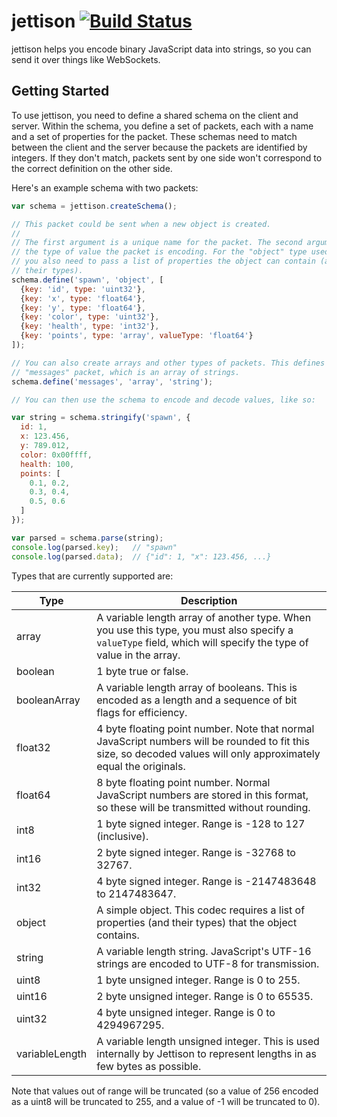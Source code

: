 # jettison [![Build Status](https://travis-ci.org/noonat/jettison.svg?branch=master)](https://travis-ci.org/noonat/jettison)

jettison helps you encode binary JavaScript data into strings, so you can send
it over things like WebSockets.


## Getting Started

To use jettison, you need to define a shared schema on the client and server.
Within the schema, you define a set of packets, each with a name and a set of
properties for the packet. These schemas need to match between the client and
the server because the packets are identified by integers. If they don't match,
packets sent by one side won't correspond to the correct definition on the
other side.

Here's an example schema with two packets:

```javascript
var schema = jettison.createSchema();

// This packet could be sent when a new object is created.
//
// The first argument is a unique name for the packet. The second argument is
// the type of value the packet is encoding. For the "object" type used here,
// you also need to pass a list of properties the object can contain (and
// their types).
schema.define('spawn', 'object', [
  {key: 'id', type: 'uint32'},
  {key: 'x', type: 'float64'},
  {key: 'y', type: 'float64'},
  {key: 'color', type: 'uint32'},
  {key: 'health', type: 'int32'},
  {key: 'points', type: 'array', valueType: 'float64'}
]);

// You can also create arrays and other types of packets. This defines a
// "messages" packet, which is an array of strings.
schema.define('messages', 'array', 'string');

// You can then use the schema to encode and decode values, like so:

var string = schema.stringify('spawn', {
  id: 1,
  x: 123.456,
  y: 789.012,
  color: 0x00ffff,
  health: 100,
  points: [
    0.1, 0.2,
    0.3, 0.4,
    0.5, 0.6
  ]
});

var parsed = schema.parse(string);
console.log(parsed.key);   // "spawn"
console.log(parsed.data);  // {"id": 1, "x": 123.456, ...}
```

Types that are currently supported are:

| Type    | Description |
| ------- | ----------- |
| array   | A variable length array of another type. When you use this type, you must also specify a `valueType` field, which will specify the type of value in the array. |
| boolean | 1 byte true or false. |
| booleanArray | A variable length array of booleans. This is encoded as a length and a sequence of bit flags for efficiency. |
| float32 | 4 byte floating point number. Note that normal JavaScript numbers will be rounded to fit this size, so decoded values will only approximately equal the originals. |
| float64 | 8 byte floating point number. Normal JavaScript numbers are stored in this format, so these will be transmitted without rounding. |
| int8    | 1 byte signed integer. Range is -128 to 127 (inclusive). |
| int16   | 2 byte signed integer. Range is -32768 to 32767. |
| int32   | 4 byte signed integer. Range is -2147483648 to 2147483647. |
| object  | A simple object. This codec requires a list of properties (and their types) that the object contains. |
| string  | A variable length string. JavaScript's UTF-16 strings are encoded to UTF-8 for transmission. |
| uint8   | 1 byte unsigned integer. Range is 0 to 255. |
| uint16  | 2 byte unsigned integer. Range is 0 to 65535. |
| uint32  | 4 byte unsigned integer. Range is 0 to 4294967295. |
| variableLength | A variable length unsigned integer. This is used internally by Jettison to represent lengths in as few bytes as possible. |

Note that values out of range will be truncated (so a value of 256 encoded as
a uint8 will be truncated to 255, and a value of -1 will be truncated to 0).
